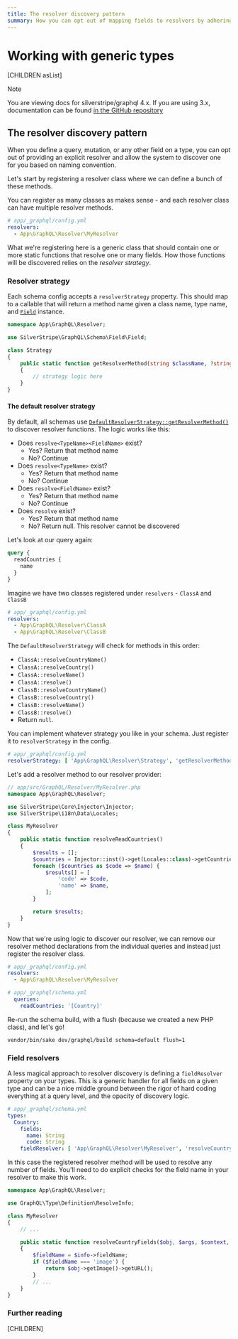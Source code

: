 ```yaml
---
title: The resolver discovery pattern
summary: How you can opt out of mapping fields to resolvers by adhering to naming conventions
---
```


# Working with generic types

[CHILDREN asList]

> [!NOTE]
> You are viewing docs for silverstripe/graphql 4.x.
> If you are using 3.x, documentation can be found
> [in the GitHub repository](https://github.com/silverstripe/silverstripe-graphql/tree/3)

## The resolver discovery pattern

When you define a query, mutation, or any other field on a type, you can opt out of providing
an explicit resolver and allow the system to discover one for you based on naming convention.

Let's start by registering a resolver class where we can define a bunch of these methods.

You can register as many classes as makes sense - and each resolver class can have multiple
resolver methods.

```yml
# app/_graphql/config.yml
resolvers:
  - App\GraphQL\Resolver\MyResolver
```

What we're registering here is a generic class that should contain one or more static functions that resolve one
or many fields. How those functions will be discovered relies on the *resolver strategy*.

### Resolver strategy

Each schema config accepts a `resolverStrategy` property. This should map to a callable that will return
a method name given a class name, type name, and [`Field`](api:SilverStripe\GraphQL\Schema\Field\Field) instance.

```php
namespace App\GraphQL\Resolver;

use SilverStripe\GraphQL\Schema\Field\Field;

class Strategy
{
    public static function getResolverMethod(string $className, ?string $typeName = null, ?Field $field = null): ?string
    {
        // strategy logic here
    }
}
```

#### The default resolver strategy

By default, all schemas use [`DefaultResolverStrategy::getResolverMethod()`](api:SilverStripe\GraphQL\Schema\Resolver\DefaultResolverStrategy::getResolverMethod())
to discover resolver functions. The logic works like this:

- Does `resolve<TypeName><FieldName>` exist?
  - Yes? Return that method name
  - No? Continue
- Does `resolve<TypeName>` exist?
  - Yes? Return that method name
  - No? Continue
- Does `resolve<FieldName>` exist?
  - Yes? Return that method name
  - No? Continue
- Does `resolve` exist?
  - Yes? Return that method name
  - No? Return null. This resolver cannot be discovered

Let's look at our query again:

```graphql
query {
  readCountries {
    name
  }
}
```

Imagine we have two classes registered under `resolvers` - `ClassA` and `ClassB`

```yml
# app/_graphql/config.yml
resolvers:
  - App\GraphQL\Resolver\ClassA
  - App\GraphQL\Resolver\ClassB
```

The `DefaultResolverStrategy` will check for methods in this order:

- `ClassA::resolveCountryName()`
- `ClassA::resolveCountry()`
- `ClassA::resolveName()`
- `ClassA::resolve()`
- `ClassB::resolveCountryName()`
- `ClassB::resolveCountry()`
- `ClassB::resolveName()`
- `ClassB::resolve()`
- Return `null`.

You can implement whatever strategy you like in your schema. Just register it to `resolverStrategy` in the config.

```yml
# app/_graphql/config.yml
resolverStrategy: [ 'App\GraphQL\Resolver\Strategy', 'getResolverMethod' ]
```

Let's add a resolver method to our resolver provider:

```php
// app/src/GraphQL/Resolver/MyResolver.php
namespace App\GraphQL\Resolver;

use SilverStripe\Core\Injector\Injector;
use SilverStripe\i18n\Data\Locales;

class MyResolver
{
    public static function resolveReadCountries()
    {
        $results = [];
        $countries = Injector::inst()->get(Locales::class)->getCountries();
        foreach ($countries as $code => $name) {
            $results[] = [
                'code' => $code,
                'name' => $name,
            ];
        }

        return $results;
    }
}
```

Now that we're using logic to discover our resolver, we can remove our resolver method declarations from the individual
queries and instead just register the resolver class.

```yml
# app/_graphql/config.yml
resolvers:
  - App\GraphQL\Resolver\MyResolver
```

```yml
# app/_graphql/schema.yml
  queries:
    readCountries: '[Country]'
```

Re-run the schema build, with a flush (because we created a new PHP class), and let's go!

`vendor/bin/sake dev/graphql/build schema=default flush=1`

### Field resolvers

A less magical approach to resolver discovery is defining a `fieldResolver` property on your
types. This is a generic handler for all fields on a given type and can be a nice middle
ground between the rigor of hard coding everything at a query level, and the opacity of discovery logic.

```yml
# app/_graphql/schema.yml
types:
  Country:
    fields:
      name: String
      code: String
    fieldResolver: [ 'App\GraphQL\Resolver\MyResolver', 'resolveCountryFields' ]
```

In this case the registered resolver method will be used to resolve any number of fields.
You'll need to do explicit checks for the field name in your resolver to make this work.

```php
namespace App\GraphQL\Resolver;

use GraphQL\Type\Definition\ResolveInfo;

class MyResolver
{
    // ...

    public static function resolveCountryFields($obj, $args, $context, ResolveInfo $info)
    {
        $fieldName = $info->fieldName;
        if ($fieldName === 'image') {
            return $obj->getImage()->getURL();
        }
        // ...
    }
}
```

### Further reading

[CHILDREN]
